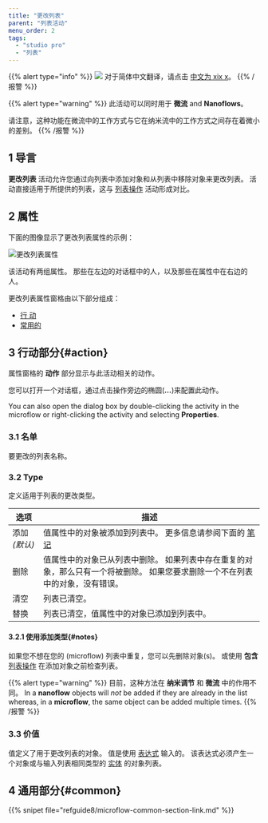 ```yaml
---
title: "更改列表"
parent: "列表活动"
menu_order: 2
tags:
  - "studio pro"
  - "列表"
---
```


{{% alert type="info" %}}
<img src="attachments/chinese-translation/china.png" style="display: inline-block; margin: 0" /> 对于简体中文翻译，请点击 [中文为 xix x](https://cdn.mendix.tencent-cloud.com/documentation/refguide8/change-list.pdf)。
{{% /报警 %}}

{{% alert type="warning" %}}
此活动可以同时用于 **微流** and **Nanoflows**。

请注意，这种功能在微流中的工作方式与它在纳米流中的工作方式之间存在着微小的差别。
{{% /报警 %}}

## 1 导言

**更改列表** 活动允许您通过向列表中添加对象和从列表中移除对象来更改列表。 活动直接适用于所提供的列表，这与 [列表操作](list-operation) 活动形成对比。

## 2 属性

下面的图像显示了更改列表属性的示例：

![更改列表属性](attachments/list-activities/change-list-properties.png)

该活动有两组属性。 那些在左边的对话框中的人，以及那些在属性中在右边的人。

更改列表属性窗格由以下部分组成：

* [行 动](#action)
* [常用的](#common)

## 3 行动部分{#action}

属性窗格的 **动作** 部分显示与此活动相关的动作。

您可以打开一个对话框，通过点击操作旁边的椭圆(**…**)来配置此动作。

You can also open the dialog box by double-clicking the activity in the microflow or right-clicking the activity and selecting **Properties**.

### 3.1 名单

要更改的列表名称。

### 3.2 Type

定义适用于列表的更改类型。

| 选项        | 描述                                                               |
| --------- | ---------------------------------------------------------------- |
| 添加 *(默认)* | 值属性中的对象被添加到列表中。 更多信息请参阅下面的 [笔记](#notes)                          |
| 删除        | 值属性中的对象已从列表中删除。 如果列表中存在重复的对象，那么只有一个将被删除。 如果您要求删除一个不在列表中的对象，没有错误。 |
| 清空        | 列表已清空。                                                           |
| 替换        | 列表已清空，值属性中的对象已添加到列表中。                                            |

#### 3.2.1 使用添加类型{#notes}

如果您不想在您的 (microflow) 列表中重复，您可以先删除对象(s)。 或使用 **包含** [列表操作](list-operation) 在添加对象之前检查列表。

{{% alert type="warning" %}}
目前，这种方法在 **纳米调节** 和 **微流** 中的作用不同。 In a **nanoflow** objects will *not* be added if they are already in the list whereas, in a **microflow**, the same object can be added multiple times.
{{% /报警 %}}

### 3.3 价值

值定义了用于更改列表的对象。 值是使用 [表达式](expressions) 输入的。 该表达式必须产生一个对象或与输入列表相同类型的 [实体](entities) 的对象列表。

## 4 通用部分{#common}

{{% snipet file="refguide8/microflow-common-section-link.md" %}}
